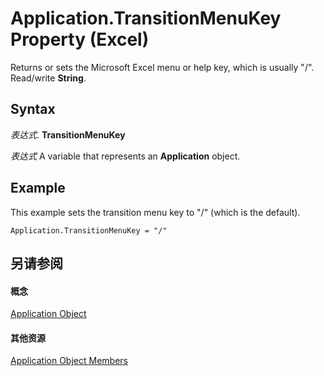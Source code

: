 
# Application.TransitionMenuKey Property (Excel)

Returns or sets the Microsoft Excel menu or help key, which is usually "/". Read/write  **String**.


## Syntax

 _表达式_. **TransitionMenuKey**

 _表达式_ A variable that represents an **Application** object.


## Example

This example sets the transition menu key to "/" (which is the default).


```
Application.TransitionMenuKey = "/"
```


## 另请参阅


#### 概念


[Application Object](19b73597-5cf9-4f56-8227-b5211f657f6f.md)
#### 其他资源


[Application Object Members](http://msdn.microsoft.com/library/4cb9ca42-8d07-cc9c-2d80-4eb9a5921e1e%28Office.15%29.aspx)